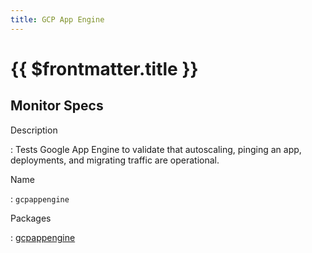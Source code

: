 ```yaml
---
title: GCP App Engine
---
```


# {{ $frontmatter.title }}

## Monitor Specs

Description

: Tests Google App Engine to validate that autoscaling, pinging an app, deployments, and migrating traffic are operational.

Name

: `gcpappengine`

Packages

: [gcpappengine](gcpappengine_gcpappengine.md)


<!--@include: /parts/_1.md-->


<!--@include: /parts/_2.md-->